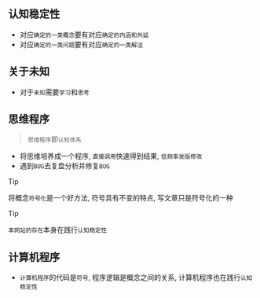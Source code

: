 ## 认知稳定性

- 对应`确定的一类概念`要有对应`确定的内涵和外延`
- 对应`确定的一类问题`要有对应`确定的一类解法`

## 关于未知

- 对于`未知`需要`学习`和`思考`


## 思维程序

> `思维程序`即`认知体系`

- 将思维培养成一个程序, `直接调用`快速得到结果, `低频率发版修改`
- 遇到`BUG`去复盘分析并修复`BUG`

> [!TIP]
> 将概念`符号化`是一个好方法, 符号具有不变的特点, 写文章只是符号化的一种

> [!TIP]
> `本网站的存在`本身在践行`认知稳定性`

## 计算机程序

- `计算机程序`的代码是`符号`, 程序逻辑是概念之间的关系, 计算机程序也在践行`认知稳定性`

